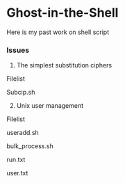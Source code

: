 Ghost-in-the-Shell
==================

Here is my past work on shell script

### Issues
 1. The simplest substitution ciphers

 Filelist

  Subcip.sh
  
 2. Unix user management

Filelist

  useradd.sh
  
  bulk_process.sh
  
  run.txt
  
  user.txt
  
